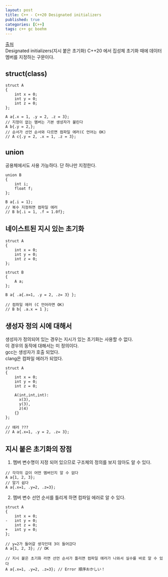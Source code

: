 ```yaml
---
layout: post
title: C++ - C++20 Designated initializers
published: true
categories: [C++]
tags: c++ gc boehm
---
```

[출처](https://qiita.com/tyanmahou/items/d7407e445a68bbb7f4b2 )  
Designated initializers(지시 붙은 초기화) C++20 에서 집성체 초기화 때에 데이터 멤버를 지정하는 구문이다.  
  
  
## struct(class)
  
```
struct A
{
    int x = 0;
    int y = 0;
    int z = 0;
};

A a{.x = 1, .y = 2, .z = 3};
// 지정이 없는 멤버는 기본 생성자가 불린다
A b{.y = 2,}; 
// 순서가 선언 순서와 다르면 컴파일 에러(C 언어는 OK)
// A c{.y = 2, .x = 1, .z = 3};
```
  
  
  
## union
공용체에서도 사용 가능하다.  단 하나만 지정한다.  
  
```
union B
{
    int i;
    float f; 
};

B a{.i = 1};
// 복수 지정하면 컴파일 에러
// B b{.i = 1, .f = 1.0f};
```
  
  
  
## 네이스트된 지시 있는 초기화
  
```
struct A
{
    int x = 0;
    int y = 0;
    int z = 0;
};

struct B
{
    A a;
};

B a{ .a{.x=1, .y = 2, .z= 3} };

// 컴파일 에러 (C 언어라면 OK)
// B b{ .a.x = 1 };
```
  
  
  
## 생성자 정의 시에 대해서 
생성자가 정의되어 있는 경우는 지시가 있는 초기화는 사용할 수 없다.  
이 경우의 동작에 대해서는 미 정의이다.  
gcc는 생성자가 호출 되었다.  
clang은 컴파일 에러가 되었다.   
```
struct A
{
    int x = 0;
    int y = 0;
    int z = 0;

    A(int,int,int):
      x(3),
      y(3),
      z(4)
    {}
};

// 에러 ???
// A a{.x=1, .y = 2, .z= 3}; 
```
  
  
  
## 지시 붙은 초기화의 장점
1. 멤버 변수명이 지정 되어 있으므로 구조체의 정의를 보지 않아도 알 수 있다.  
```
// 각각의 값이 어떤 멤버인지 알 수 없다
A a{1, 2, 3}; 
// 알기 쉽다
A a{.x=1, .y=2, .z=3}; 
```
  
  
2. 멤버 변수 선언 순서를 틀리게 하면 컴파일 에러로 알 수 있다.  
```
struct A
{
    int x = 0;
-   int y = 0;
    int z = 0;
+   int y = 0;
};

// y=2가 들어갈 생각인데 3이 들어갔다
A a{1, 2, 3}; // OK

// 지시 붙은 초기화 라면 선언 순서가 틀리면 컴파일 에러가 나와서 실수를 바로 알 수 있다
A a{.x=1, .y=2, .z=3}; // Error 順序おかしい！
```
   
   